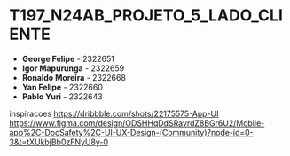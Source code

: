 # T197_N24AB_PROJETO_5_LADO_CLIENTE

- **George Felipe** - 2322651
- **Igor Mapurunga** - 2322659
- **Ronaldo Moreira** - 2322668
- **Yan Felipe** - 2322660
- **Pablo Yuri** - 2322643


inspiracoes
https://dribbble.com/shots/22175575-App-UI
https://www.figma.com/design/ODSHHqDdSRavrdZ8BGr6U2/Mobile-app%2C-DocSafety%2C-UI-UX-Design-(Community)?node-id=0-3&t=tXUkbjBb0zFNyU8y-0
